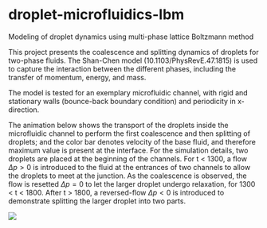 # droplet-microfluidics-lbm
Modeling of droplet dynamics using multi-phase lattice Boltzmann method

This project presents the coalescence and splitting dynamics of droplets for two-phase fluids. The
Shan-Chen model (10.1103/PhysRevE.47.1815) is used to capture the interaction between the different phases, including the transfer of
momentum, energy, and mass.

The model is tested for an exemplary microfluidic channel, with rigid and stationary walls (bounce-back boundary condition) and periodicity in x-direction.

The animation below shows the transport of the droplets inside the microfluidic channel to perform the first coalescence and then splitting of droplets;
and the color bar denotes velocity of the base fluid, and therefore maximum value is present at the interface. For the simulation details, two droplets are placed at the beginning of the channels. For t < 1300, a flow $\Delta p > 0$ is introduced to the fluid at the entrances of two channels to allow the droplets to meet at the junction. As the coalescence is observed, the flow is resetted $\Delta p = 0$ to let the larger droplet undergo relaxation, for 1300 < t < 1800. After t > 1800, a reversed-flow $\Delta p < 0$ is introduced to demonstrate splitting the larger droplet into two parts.

![](https://github.com/lynspica/droplet-microfluidics-lbm/blob/main/figs/channel.gif)
